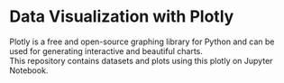 # Data Visualization with Plotly
Plotly is a free and open-source graphing library for Python and can be used for generating interactive and beautiful charts. <br>
This repository contains datasets and plots using this plotly on Jupyter Notebook.
